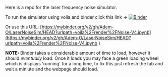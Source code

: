 Here is a repo for the laser frequency noise simulator.

To run the simulator using voila and binder click this link -> [![Binder](https://mybinder.org/badge_logo.svg)](https://mybinder.org/v2/gh/Adem-O/LaserNoiseSim/HEAD?urlpath=voila%2Frender%2FNoise-V4.ipynb)

Or use this URL: [https://mybinder.org/v2/gh/Adem-O/LaserNoiseSim/HEAD?urlpath=voila%2Frender%2FNoise-V4.ipynb](https://mybinder.org/v2/gh/Adem-O/LaserNoiseSim/HEAD?urlpath=voila%2Frender%2FNoise-V4.ipynb
)

**NOTE:** Binder takes a considerable amount of time to load, however it should _eventually_ load. Once it loads you may face a green loading wheel which is displays 'running' for a long time, to fix this just refresh the tab and wait a miniute and the webpage should load.  
